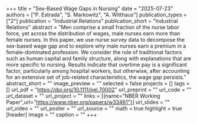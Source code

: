 +++
title = "Sex-Based Wage Gaps in Nursing"
date = "2025-07-23"
authors = ["P. Estrada", "S. Markowitz", "A. Witthaus"]
publication_types = ["2"]
publication = "Industrial Relations"
publication_short = "Industrial Relations"
abstract = "Men comprise a small fraction of the nurse labor force, yet across the distribution of wages, male nurses earn more than female nurses. In this paper, we use nurse survey data to decompose the sex-based wage gap and to explore why male nurses earn a premium in a female-dominated profession. We consider the role of traditional factors such as human capital and family structure, along with explanations that are more specific to nursing. Results indicate that overtime pay is a significant factor, particularly among hospital workers, but otherwise, after accounting for an extensive set of job-related characteristics, the wage gap persists."
abstract_short = ""
image_preview = ""
selected = false
projects = []
tags = []
url_pdf = "https://doi.org/10.1111/irel.70002"
url_preprint = ""
url_code = ""
url_dataset = ""
url_project = ""
links = [{name="NBER Working Paper",url="https://www.nber.org/papers/w33461"}]
url_slides = ""
url_video = ""
url_poster = ""
url_source = ""
math = true
highlight = true
[header]
image = ""
caption = ""
+++
